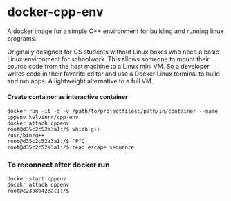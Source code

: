 # docker-cpp-env
A docker image for a simple C++ environment for building and running linux programs.

Originally designed for CS students without Linux boxes who need a basic Linux environment for schoolwork. This allows someone to mount their source code from the host machine to a Linux mini VM. So a developer writes code in their favorite editor and use a Docker Linux terminal to build and run apps. A lightweight alternative to  a full VM.

#### Create container as interactive container
``` shell
docker run -it -d -v /path/to/projectfiles:/path/in/container --name cppenv kelvinrr/cpp-env
docker attach cppenv
root@d35c2c52a3a1:/$ which g++
/usr/bin/g++
root@d35c2c52a3a1:/$ ^P^Q
root@d35c2c52a3a1:/$ read escape sequence
```

### To reconnect after docker run
``` shell
docker start cppenv
docekr attach cppenv
root@c23b8b42eac1:/$
```
